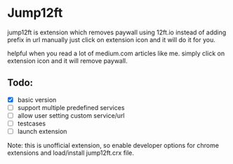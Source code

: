 # Jump12ft

jump12ft is extension which removes paywall using 12ft.io instead of adding prefix in url manually just click on extension icon and it will do it for you.

helpful when you read a lot of medium.com articles like me. simply click on extension icon and it will remove paywall.

## Todo:

- [x] basic version
- [ ] support multiple predefined services
- [ ] allow user setting custom service/url
- [ ] testcases
- [ ] launch extension

Note: this is unofficial extension, so enable developer options for chrome extensions and load/install jump12ft.crx file.
